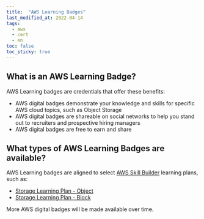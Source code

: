 ```yaml
---
title:  "AWS Learning Badges"
last_modified_at: 2022-04-14
tags:
  - aws
  - cert
  - en
toc: false
toc_sticky: true
---
```


## What is an AWS Learning Badge?

AWS Learning badges are credentials that offer these benefits:
 - AWS digital badges demonstrate your knowledge and skills for specific AWS cloud topics, such as Object Storage
 - AWS digital badges are shareable on social networks to help you stand out to recruiters and prospective hiring managers
 - AWS digital badges are free to earn and share

## What types of AWS Learning Badges are available?

AWS Learning badges are aligned to select [AWS Skill Builder](/skillbuilder) learning plans, such as:

 - [Storage Learning Plan - Object](https://explore.skillbuilder.aws/learn/public/learning_plan/view/51/storage-learning-plan-object-storage)
 - [Storage Learning Plan - Block](https://explore.skillbuilder.aws/learn/public/learning_plan/view/93/storage-learning-plan-block-storage)

More AWS digital badges will be made available over time.

<div data-iframe-width="350" data-iframe-height="270" data-share-badge-id="af953a09-5974-4e1c-93bf-78c0e13f3b2f" data-share-badge-host="https://www.credly.com"></div><script type="text/javascript" async src="//cdn.credly.com/assets/utilities/embed.js"></script>
<div data-iframe-width="350" data-iframe-height="270" data-share-badge-id="08428713-854a-47e3-b39b-91708e860eae" data-share-badge-host="https://www.credly.com"></div><script type="text/javascript" async src="//cdn.credly.com/assets/utilities/embed.js"></script>